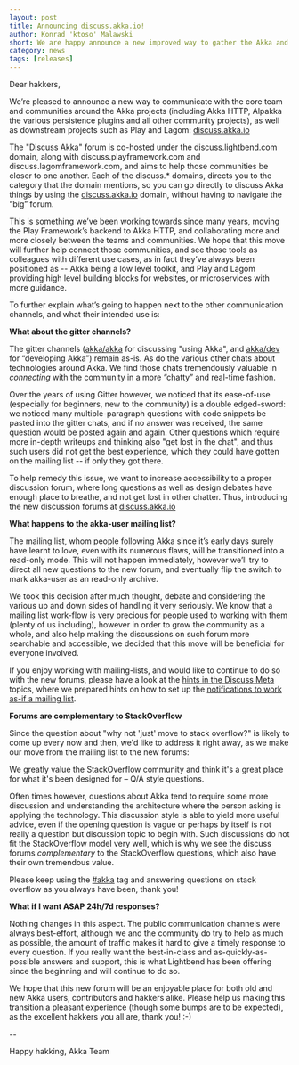 ```yaml
---
layout: post
title: Announcing discuss.akka.io!
author: Konrad 'ktoso' Malawski
short: We are happy announce a new improved way to gather the Akka and reactive communities!
category: news
tags: [releases]
---
```


Dear hakkers,

We’re pleased to announce a new way to communicate with the core team and communities around the Akka projects (including Akka HTTP, Alpakka the various persistence plugins and all other community projects), as well as downstream projects such as Play and Lagom: [discuss.akka.io](https://discuss.akka.io/) 

The "Discuss Akka" forum is co-hosted under the discuss.lightbend.com domain, along with discuss.playframework.com and discuss.lagomframework.com, and aims to help those communities be closer to one another. Each of the discuss.* domains, directs you to the category that the domain mentions, so you can go directly to discuss Akka things by using the [discuss.akka.io](https://discuss.akka.io/) domain, without having to navigate the “big” forum. 

This is something we’ve been working towards since many years, moving the Play Framework’s backend to Akka HTTP, and collaborating more and more closely between the teams and communities. We hope that this move will further help connect those communities, and see those tools as colleagues with different use cases, as in fact they’ve always been positioned as -- Akka being a low level toolkit, and Play and Lagom providing high level building blocks for websites, or microservices with more guidance.

To further explain what’s going to happen next to the other communication channels, and what their intended use is:

**What about the gitter channels?**

The gitter channels ([akka/akka](https://gitter.im/akka/akka) for discussing "using Akka", and [akka/dev](https://gitter.im/akka/dev) for “developing Akka”) remain as-is. As do the various other chats about technologies around Akka. We find those chats tremendously valuable in *connecting* with the community in a more “chatty” and real-time fashion.

Over the years of using Gitter however, we noticed that its ease-of-use (especially for beginners, new to the community) is a double edged-sword: we noticed many multiple-paragraph questions with code snippets be pasted into the gitter chats, and if no answer was received, the same question would be posted again and again. Other questions which require more in-depth writeups and thinking also "get lost in the chat", and thus such users did not get the best experience, which they could have gotten on the mailing list -- if only they got there.

To help remedy this issue, we want to increase accessibility to a proper discussion forum, where long questions as well as design debates have enough place to breathe, and not get lost in other chatter. Thus, introducing the new discussion forums at [discuss.akka.io](https://discuss.akka.io/) 

**What happens to the akka-user mailing list?**

The mailing list, whom people following Akka since it’s early days surely have learnt to love, even with its numerous flaws, will be transitioned into a read-only mode. This will not happen immediately, however we’ll try to direct all new questions to the new forum, and eventually flip the switch to mark akka-user as an read-only archive.

We took this decision after much thought, debate and considering the various up and down sides of handling it very seriously. We know that a mailing list work-flow is very precious for people used to working with them (plenty of us including), however in order to grow the community as a whole, and also help making the discussions on such forum more searchable and accessible, we decided that this move will be beneficial for everyone involved. 

If you enjoy working with mailing-lists, and would like to continue to do so with the new forums, please have a look at the [hints in the Discuss Meta](https://discuss.lightbend.com/c/meta/10) topics, where we prepared hints on how to set up the [notifications to work as-if a mailing list](https://discuss.lightbend.com/t/how-to-use-the-discuss-forum-as-a-mailing-list/61).

**Forums are complementary to StackOverflow**

Since the question about "why not 'just' move to stack overflow?" is likely to come up every now and then, we'd like to address it right away, as we make our move from the mailing list to the new forums: 

We greatly value the StackOverflow community and think it's a great place for what it's been designed for – Q/A style questions. 

Often times however, questions about Akka tend to require some more discussion and understanding the architecture where the person asking is applying the technology. This discussion style is able to yield more useful advice, even if the opening question is vague or perhaps by itself is not really a question but discussion topic to begin with. Such discussions do not fit the StackOverflow model very well, which is why we see the discuss forums *complementary* to the StackOverflow questions, which also have their own tremendous value.

Please keep using the [#akka](https://stackoverflow.com/tags/akka) tag and answering questions on stack overflow as you always have been, thank you!

**What if I want ASAP 24h/7d responses?**

Nothing changes in this aspect. The public communication channels were always best-effort, although we and the community do try to help as much as possible, the amount of traffic makes it hard to give a timely response to every question. If you really want the best-in-class and as-quickly-as-possible answers and support, this is what Lightbend has been offering since the beginning and will continue to do so.


We hope that this new forum will be an enjoyable place for both old and new Akka users, contributors and hakkers alike. Please help us making this transition a pleasant experience (though some bumps are to be expected), as the excellent hakkers you all are, thank you! :-)

-- 

Happy hakking,
Akka Team

